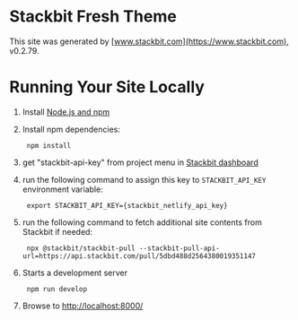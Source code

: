 # Stackbit Fresh Theme

This site was generated by [www.stackbit.com](https://www.stackbit.com), v0.2.79.

# Running Your Site Locally

1. Install [Node.js and npm](https://nodejs.org/en/)

1. Install npm dependencies:

        npm install

1. get "stackbit-api-key" from project menu in [Stackbit dashboard](https://app.stackbit.com/dashboard)

1. run the following command to assign this key to `STACKBIT_API_KEY` environment variable:

        export STACKBIT_API_KEY={stackbit_netlify_api_key}

1. run the following command to fetch additional site contents from Stackbit if needed:

        npx @stackbit/stackbit-pull --stackbit-pull-api-url=https://api.stackbit.com/pull/5dbd488d2564380019351147

1. Starts a development server

        npm run develop

1. Browse to [http://localhost:8000/](http://localhost:8000/)
